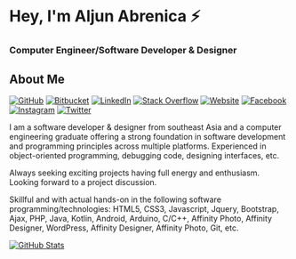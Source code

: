 

# Hey, I'm Aljun Abrenica ⚡

### Computer Engineer/Software Developer & Designer

## About Me

[![GitHub](https://img.shields.io/badge/GitHub-blckclov3r-black)](https://github.com/blckclov3r)
[![Bitbucket](https://img.shields.io/badge/Bitbucket-blckclov3r-blue)](https://bitbucket.org/blckclov3r)
[![LinkedIn](https://img.shields.io/badge/LinkedIn-Aljun--Abrenica-blue)](https://www.linkedin.com/in/blckclov3r/)
[![Stack Overflow](https://img.shields.io/badge/Stack&nbsp;Overflow-blckclov3r-orange)](https://stackoverflow.com/users/14192188/blckclov3r?tab=profile)
[![Website](https://img.shields.io/badge/Portfolio-blckclov3r.github.io-black)](https://blckclov3r.github.io)
[![Facebook](https://img.shields.io/badge/Facebook-blckclov3r-informational)](https://facebook.com/blckclov3r)
[![Instagram](https://img.shields.io/badge/Instagram-blckclov3r-ff69b4)](https://instagram.com/blckclov3r)
[![Twitter](https://img.shields.io/badge/Twitter-blckclov3r-informational)](https://twitter.com/blckclov3r)


I am a software developer & designer from southeast Asia and a computer engineering graduate offering a strong foundation in software development and programming principles across multiple platforms. Experienced in object-oriented programming,
debugging code, designing interfaces, etc.

Always seeking exciting projects having full energy and enthusiasm. Looking forward to a project discussion.

Skillful and with actual hands-on in the following software programming/technologies: HTML5, CSS3, Javascript, Jquery, Bootstrap, Ajax, PHP, Java, Kotlin, Android, Arduino, C/C++, Affinity Photo, Affinity Designer, WordPress, Affinity Designer, Affinity Photo, Git, etc.


[![GitHub Stats](https://github-readme-stats.vercel.app/api?username=blckclov3r&&show_icons=true)](https://blckclov3r.github.io)

